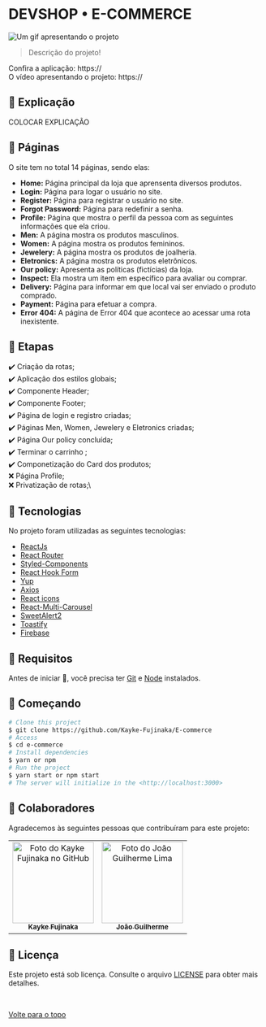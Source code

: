 # DEVSHOP • E-COMMERCE

<img src="LINK DO GIF" alt="Um gif apresentando o projeto">

>  Descrição do projeto!

Confira a aplicação: https:// <br>
O vídeo apresentando o projeto: https://
## :page_facing_up: Explicação

COLOCAR EXPLICAÇÃO

## 📁 Páginas

O site tem no total 14 páginas, sendo elas:

- **Home:** Página principal da loja que aprensenta diversos produtos.
- **Login:** Página para logar o usuário no site.
- **Register:** Página para registrar o usuário no site.
- **Forgot Password:** Página para redefinir a senha.
- **Profile:** Página que mostra o perfil da pessoa com as seguintes informações que ela criou.
- **Men:** A página mostra os produtos masculinos.
- **Women:** A página mostra os produtos femininos.
- **Jewelery:** A página mostra os produtos de joalheria.
- **Eletronics:** A página mostra os produtos eletrônicos.
- **Our policy:** Apresenta as políticas (fictícias) da loja.
- **Inspect:** Ela mostra um item em específico para avaliar ou comprar.
- **Delivery:** Página para informar em que local vai ser enviado o produto comprado.
- **Payment:** Página para efetuar a compra.
- **Error 404:** A página de Error 404 que acontece ao acessar uma rota inexistente.
## :dart: Etapas ##

:heavy_check_mark: Criação da rotas;\
:heavy_check_mark: Aplicação dos estilos globais;\
:heavy_check_mark: Componente Header;\
:heavy_check_mark: Componente Footer;\
:heavy_check_mark: Página de login e registro criadas;\
:heavy_check_mark: Páginas Men, Women, Jewelery e Eletronics criadas;\
:heavy_check_mark: Página Our policy concluída;\
:heavy_check_mark: Terminar o carrinho ;\
:heavy_check_mark: Componetização do Card dos produtos;\
:x: Página Profile;\
:x: Privatização de rotas;\

## :rocket: Tecnologias ##

No projeto foram utilizadas as seguintes tecnologias:

- [ReactJs](https://pt-br.reactjs.org/)
- [React Router](https://v5.reactrouter.com/web/guides/quick-start)
- [Styled-Components](https://styled-components.com/docs)
- [React Hook Form](https://react-hook-form.com)
- [Yup](https://react-hook-form.com/get-started#SchemaValidation)
- [Axios](https://axios-http.com/docs/intro)
- [React icons](https://react-icons.github.io/react-icons/)
- [React-Multi-Carousel](https://www.npmjs.com/package/react-multi-carousel)
- [SweetAlert2](https://sweetalert2.github.io)
- [Toastify](https://fkhadra.github.io/react-toastify/introduction/)
- [Firebase](https://firebase.google.com/docs)

## :closed_book: Requisitos ##

Antes de iniciar :checkered_flag:, você precisa ter [Git](https://git-scm.com) e [Node](https://nodejs.org/en/) instalados.

## :checkered_flag: Começando ##

```bash
# Clone this project
$ git clone https://github.com/Kayke-Fujinaka/E-commerce
# Access
$ cd e-commerce
# Install dependencies
$ yarn or npm 
# Run the project
$ yarn start or npm start 
# The server will initialize in the <http://localhost:3000>
```

## 🤝 Colaboradores

Agradecemos às seguintes pessoas que contribuíram para este projeto:

<table>
  <tr>
    <td align="center">
      <a href="#">
        <img src="https://avatars.githubusercontent.com/u/98772000?s=400&u=80de9af672be7f75cc7a546838552cf63d5b82fe&v=4" width="160px;" alt="Foto do Kayke Fujinaka no GitHub"/><br>
        <sub>
          <b>Kayke Fujinaka</b>
        </sub>
      </a>
    </td>
    <td align="center">
      <a href="#">
        <img src="https://media-exp1.licdn.com/dms/image/C4E03AQFv8Nrh37K9gg/profile-displayphoto-shrink_200_200/0/1647100224699?e=1654732800&v=beta&t=MGX0G64IGlAgrtvpm_oc9SZokRGECo9dttgx6laF48g" width="160px;" alt="Foto do João Guilherme Lima"/><br>
        <sub>
          <b>João Guilherme</b>
        </sub>
      </a>
  </tr>
</table>

## 📝 Licença

Este projeto está sob licença. Consulte o arquivo [LICENSE](LICENSE.md) para obter mais detalhes.

&#xa0;

<a href="#top">Volte para o topo</a>
